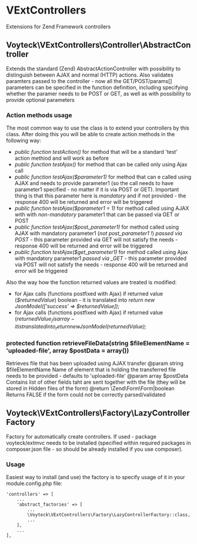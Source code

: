 # VExtControllers
Extensions for Zend Framework controllers

## Voyteck\VExtControllers\Controller\AbstractController
Extends the standard (Zend) AbstractActionController with possibility to distinguish between AJAX and normal (HTTP) actions.
Also validates paramters passed to the controller - now all the GET/POST/params[] parameters can be specified in the function definition, including specifying whether the paramer needs to be POST or GET, as well as with possibility to provide optional parameters

### Action methods usage
The most common way to use the class is to extend your controllers by this class. After doing this you will be able to create action methods in the following way:
* _public function testAction()_ for method that will be a standard 'test' action methiod and will work as before
* _public function testAjax()_ for method that can be called only using Ajax call
* _public function testAjax($parameter1)_ for method that can e called using AJAX and needs to provide parameter1 (so the call needs to have parameter1 specified - no matter if it is via POST or GET). Important thing is that this parameter here is *mandatory* and if not provided - the response 400 will be returned and error will be triggered
* _public function testAjax($parameter1 = 1)_ for method called using AJAX with with *non-mandatory* parameter1 that can be passed via GET or POST
* _public function testAjax($post_parameter1)_ for method called using AJAX with mandatory parameter1 (*not post_parameter1 !*) *passed via POST* - this parameter provided via GET will not satisfy the needs - response 400 will be returned and error will be triggered
* _public function testAjax($get_parameter1)_ for method called using Ajax with mandatory parameter1 *passed via _GET* - this parameter provided via POST will not satisfy the needs - response 400 will be returned and error will be triggered

Also the way how the function returned values are treated is modified:
* for Ajax calls (functions postfixed with Ajax) if returned value (_$returnedValue_) boolean - it is translated into _return new JsonModel(['success' => $returnedValue]);_
* for Ajax calls (functions postfixed with Ajax) if returned value (_$returnedValue_) is array - it is translated into _return new JsonModel($returnedValue);_

### protected function retrieveFileData(string $fileElementName = 'uploaded-file', array $postData = array())
Retrieves file that has been uploaded using AJAX transfer
@param string $fileElementName     Name of element that is holding the transferred file needs to be provided - defaults to 'uploaded-file'
@param array $postData             Contains  list of other fields taht are sent together with the file (they will be stored in Hidden files of the form)
@return \Zend\Form\Form|boolean    Returns FALSE if the form could not be correctly parsed/validated

## Voyteck\VExtControllers\Factory\LazyControllerFactory
Factory for automatically create controllers.
If used - package voyteck/extmvc needs to be installed (specified within required packages in composer.json file - so should be already installed if you use composer).

### Usage
Easiest way to install (and use) the factory is to specify usage of it in your module.config.php file:
```
'controllers' => [
	...
	'abstract_factories' => [
		...
		\Voyteck\VExtControllers\Factory\LazyControllerFactory::class,
		...
	],
	...
],
```

